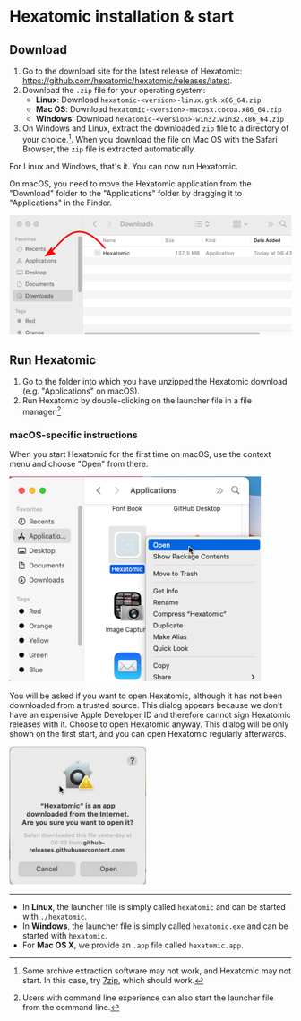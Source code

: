 # Hexatomic installation & start

## Download

1. Go to the download site for the latest release of Hexatomic:  
<https://github.com/hexatomic/hexatomic/releases/latest>.
2. Download the `.zip` file for your operating system:
    - **Linux**: Download `hexatomic-<version>-linux.gtk.x86_64.zip`
    - **Mac OS**: Download `hexatomic-<version>-macosx.cocoa.x86_64.zip`
    - **Windows**: Download `hexatomic-<version>-win32.win32.x86_64.zip`
3. On Windows and Linux, extract the downloaded `zip` file to a directory of your choice.[^1]. When you download the file on Mac OS with the Safari Browser, the `zip` file is extracted automatically.

For Linux and Windows, that's it. You can now run Hexatomic.

On macOS, you need to move the Hexatomic application from the "Download" folder to the "Applications" folder by dragging it to "Applications" in the Finder.

![Drag the Hexatomic application to Applications](macos-install.png)



## Run Hexatomic

1. Go to the folder into which you have unzipped the Hexatomic download (e.g. "Applications" on macOS).
2. Run Hexatomic by  double-clicking on the launcher file in a file manager.[^cmdrun]


### macOS-specific instructions

When you start Hexatomic for the first time on macOS, use the context menu and choose "Open" from there.

![Open Hexatomic from the context menu on macOS](macos-open.png)

You will be asked if you want to open Hexatomic, although it has not been downloaded from a trusted source.
This dialog appears because we don't have an expensive Apple Developer ID and therefore cannot sign Hexatomic releases with it.
Choose to open Hexatomic anyway. This dialog will be only shown on the first start, and you can open Hexatomic regularly afterwards.

![Security warning on macOS](macos-security-alert.png)


---

[^1]: Some archive extraction software may not work, and Hexatomic may not start. In this case, try [7zip](https://www.7-zip.org/), which should work.

[^cmdrun]: Users with command line experience can also start the launcher file from the command line.
- In **Linux**, the launcher file is simply called `hexatomic` and can be started with `./hexatomic`.  
- In **Windows**, the launcher file is simply called `hexatomic.exe` and can be started with `hexatomic`.  
- For **Mac OS X**, we provide an `.app` file called `hexatomic.app`.
